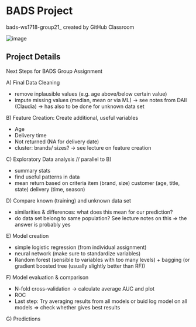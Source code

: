 # BADS Project
bads-ws1718-group21_ created by GitHub Classroom


![image](https://qph.ec.quoracdn.net/main-qimg-527cbeca6d5ab2127118ace7d469b087)

## Project Details

Next Steps for BADS Group Assignment

A) Final Data Cleaning
 - remove inplausible values (e.g. age above/below certain value)
 - impute missing values (median, mean or via ML)
    -> see notes from DAII (Claudia)
    -> has also to be done for unknown data set

B) Feature Creation: Create additional, useful variables
  - Age
  - Delivery time 
  - Not returned (NA for delivery date)
  - cluster: brands/ sizes?
 -> see lecture on feature creation
 
 C) Exploratory Data analysis // parallel to B)
 - summary stats
 - find useful patterns in data 
 - mean return based on criteria
     item (brand, size)   customer (age, title, state)   delivery (time, season)
 
D) Compare known (training) and unknown data set
  - similarities & differences: what does this mean for our prediction?
  - do data set belong to same population? See lecture notes on this
  => the answer is probably yes

E) Model creation

- simple logistic regression (from individual assignment)
- neural network (make sure to standardize variables)
- Random forest (sensible to variables with too many levels) + bagging
 (or gradient boosted tree (usually slightly better than RF))

F) Model evaluation & comparison
- N-fold cross-validation -> calculate average AUC and plot
- ROC
- Last step: Try averaging results from all models or buid log model on all models 
 => check whether gives best results

G) Predictions
